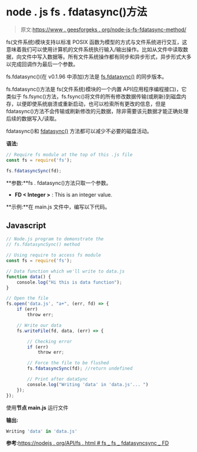 # node . js fs . fdatasync()方法

> 原文:[https://www . geesforgeks . org/node-js-fs-fdatasync-method/](https://www.geeksforgeeks.org/node-js-fs-fdatasyncsync-method/)

fs(文件系统)模块支持以标准 POSIX 函数为模型的方式与文件系统进行交互，这意味着我们可以使用计算机的文件系统执行输入/输出操作。比如从文件中读取数据，向文件中写入数据等。所有文件系统操作都有同步和异步形式，异步形式大多以完成回调作为最后一个参数。

fs.fdatasync()(在 v0.1.96 中添加)方法是 [fs.fdatasync()](https://www.geeksforgeeks.org/node-js-fs-fdatasync-method/) 的同步版本。

fs.fdatasync()方法是 fs(文件系统)模块的一个内置 API(应用程序编程接口)，它类似于 fs.fsync()方法，fs.fsync()将文件的所有修改数据传输(或刷新)到磁盘内存，以便即使系统崩溃或重新启动，也可以检索所有更改的信息，但是 fdatasync()方法不会传输或刷新修改的元数据，除非需要该元数据才能正确处理后续的数据写入/读取。

fdatasync()和 [fdatasync()](https://www.geeksforgeeks.org/node-js-fs-fdatasync-method/) 方法都可以减少不必要的磁盘活动。

**语法:**

```js
// Require fs module at the top of this .js file
const fs = require('fs');

fs.fdatasyncSync(fd);
```

**参数:**fs . fdatasync()方法只取一个参数。

*   **FD < Integer >** : This is an integer value.

**示例:**在 main.js 文件中，编写以下代码。

## Javascript

```js
// Node.js program to demonstrate the 
// fs.fdatasyncSync() method 

// Using require to access fs module 
const fs = require('fs'); 

// Data function which we'll write to data.js 
function data() { 
    console.log("Hi this is data function"); 
} 

// Open the file 
fs.open('data.js', "a+", (err, fd) => { 
    if (err) 
        throw err; 

    // Write our data 
    fs.writeFile(fd, data, (err) => { 

        // Checking error 
        if (err) 
            throw err; 

        // Force the file to be flushed 
        fs.fdatasyncSync(fd); //return undefined

        // Print after dataSync 
        console.log("Writing 'data' in 'data.js'... ") 
    }); 
});
```

使用**节点 main.js** 运行文件

**输出:**

```js
Writing 'data' in 'data.js'
```

**参考:**[https://nodejs . org/API/fs . html # fs _ fs _ fdatasyncsync _ FD](https://nodejs.org/api/fs.html#fs_fs_fdatasyncsync_fd)